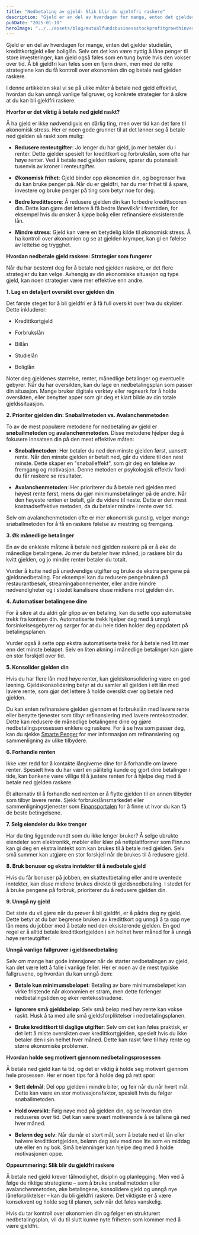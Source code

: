 ```yaml
---
title: "Nedbetaling av gjeld: Slik blir du gjeldfri raskere"
description: "Gjeld er en del av hverdagen for mange, enten det gjelder studielån, kredittkortgjeld eller boliglån. Selv om det kan være nyttig å låne penger til store investeringer, kan gjeld også føles som en tung byrde hvis den vokser over tid. Å bli gjeldfri kan føles som en fjern drøm, men med de rette strategiene kan &#8230; Read more"
pubDate: "2025-01-10"
heroImage: "../../assets/blog/mutualfundsbusinessstockprofitgrowthinvestmentmone.jpg"
---
```


Gjeld er en del av hverdagen for mange, enten det gjelder studielån, kredittkortgjeld eller boliglån. Selv om det kan være nyttig å låne penger til store investeringer, kan gjeld også føles som en tung byrde hvis den vokser over tid. Å bli gjeldfri kan føles som en fjern drøm, men med de rette strategiene kan du få kontroll over økonomien din og betale ned gjelden raskere.

I denne artikkelen skal vi se på ulike måter å betale ned gjeld effektivt, hvordan du kan unngå vanlige fallgruver, og konkrete strategier for å sikre at du kan bli gjeldfri raskere.

**Hvorfor er det viktig å betale ned gjeld raskt?**

Å ha gjeld er ikke nødvendigvis en dårlig ting, men over tid kan det føre til økonomisk stress. Her er noen gode grunner til at det lønner seg å betale ned gjelden så raskt som mulig:

- **Redusere renteutgifter**: Jo lenger du har gjeld, jo mer betaler du i renter. Dette gjelder spesielt for kredittkort og forbrukslån, som ofte har høye renter. Ved å betale ned gjelden raskere, sparer du potensielt tusenvis av kroner i renteutgifter.

- **Økonomisk frihet**: Gjeld binder opp økonomien din, og begrenser hva du kan bruke penger på. Når du er gjeldfri, har du mer frihet til å spare, investere og bruke penger på ting som betyr noe for deg.

- **Bedre kredittscore**: Å redusere gjelden din kan forbedre kredittscoren din. Dette kan gjøre det lettere å få bedre lånevilkår i fremtiden, for eksempel hvis du ønsker å kjøpe bolig eller refinansiere eksisterende lån.

- **Mindre stress**: Gjeld kan være en betydelig kilde til økonomisk stress. Å ha kontroll over økonomien og se at gjelden krymper, kan gi en følelse av lettelse og trygghet.

**Hvordan nedbetale gjeld raskere: Strategier som fungerer**

Når du har bestemt deg for å betale ned gjelden raskere, er det flere strategier du kan velge. Avhengig av din økonomiske situasjon og type gjeld, kan noen strategier være mer effektive enn andre.

**1. Lag en detaljert oversikt over gjelden din**

Det første steget for å bli gjeldfri er å få full oversikt over hva du skylder. Dette inkluderer:

- Kredittkortgjeld

- Forbrukslån

- Billån

- Studielån

- Boliglån

Noter deg gjeldenes størrelse, renter, månedlige betalinger og eventuelle gebyrer. Når du har oversikten, kan du lage en nedbetalingsplan som passer din situasjon. Mange bruker digitale verktøy eller regneark for å holde oversikten, eller benytter apper som gir deg et klart bilde av din totale gjeldssituasjon.

**2. Prioriter gjelden din: Snøballmetoden vs. Avalanchenmetoden**

To av de mest populære metodene for nedbetaling av gjeld er **snøballmetoden** og **avalanchenmetoden**. Disse metodene hjelper deg å fokusere innsatsen din på den mest effektive måten:

- **Snøballmetoden**: Her betaler du ned den minste gjelden først, uansett rente. Når den minste gjelden er betalt ned, går du videre til den nest minste. Dette skaper en "snøballeffekt", som gir deg en følelse av fremgang og motivasjon. Denne metoden er psykologisk effektiv fordi du får raskere se resultater.

- **Avalanchenmetoden**: Her prioriterer du å betale ned gjelden med høyest rente først, mens du gjør minimumsbetalinger på de andre. Når den høyeste renten er betalt, går du videre til neste. Dette er den mest kostnadseffektive metoden, da du betaler mindre i rente over tid.

Selv om avalanchenmetoden ofte er mer økonomisk gunstig, velger mange snøballmetoden for å få en raskere følelse av mestring og fremgang.

**3. Øk månedlige betalinger**

En av de enkleste måtene å betale ned gjelden raskere på er å øke de månedlige betalingene. Jo mer du betaler hver måned, jo raskere blir du kvitt gjelden, og jo mindre renter betaler du totalt.

Vurder å kutte ned på unødvendige utgifter og bruke de ekstra pengene på gjeldsnedbetaling. For eksempel kan du redusere pengebruken på restaurantbesøk, streamingabonnementer, eller andre mindre nødvendigheter og i stedet kanalisere disse midlene mot gjelden din.

**4. Automatiser betalingene dine**

For å sikre at du aldri går glipp av en betaling, kan du sette opp automatiske trekk fra kontoen din. Automatiserte trekk hjelper deg med å unngå forsinkelsesgebyrer og sørger for at du hele tiden holder deg oppdatert på betalingsplanen.

Vurder også å sette opp ekstra automatiserte trekk for å betale ned litt mer enn det minste beløpet. Selv en liten økning i månedlige betalinger kan gjøre en stor forskjell over tid.

**5. Konsolider gjelden din**

Hvis du har flere lån med høye renter, kan gjeldskonsolidering være en god løsning. Gjeldskonsolidering betyr at du samler all gjelden i ett lån med lavere rente, som gjør det lettere å holde oversikt over og betale ned gjelden.

Du kan enten refinansiere gjelden gjennom et forbrukslån med lavere rente eller benytte tjenester som tilbyr refinansiering med lavere rentekostnader. Dette kan redusere de månedlige betalingene dine og gjøre nedbetalingsprosessen enklere og raskere. For å se hva som passer deg, kan du sjekke [Smarte Penger](https://www.smartepenger.no) for mer informasjon om refinansiering og sammenligning av ulike tilbydere.

**6. Forhandle renten**

Ikke vær redd for å kontakte långiverne dine for å forhandle om lavere renter. Spesielt hvis du har vært en pålitelig kunde og gjort dine betalinger i tide, kan bankene være villige til å justere renten for å hjelpe deg med å betale ned gjelden raskere.

Et alternativ til å forhandle ned renten er å flytte gjelden til en annen tilbyder som tilbyr lavere rente. Sjekk forbrukslånsmarkedet eller sammenligningstjenester som [Finansportalen](https://www.finansportalen.no) for å finne ut hvor du kan få de beste betingelsene.

**7. Selg eiendeler du ikke trenger**

Har du ting liggende rundt som du ikke lenger bruker? Å selge ubrukte eiendeler som elektronikk, møbler eller klær på nettplattformer som Finn.no kan gi deg en ekstra inntekt som kan brukes til å betale ned gjelden. Selv små summer kan utgjøre en stor forskjell når de brukes til å redusere gjeld.

**8. Bruk bonuser og ekstra inntekter til å nedbetale gjeld**

Hvis du får bonuser på jobben, en skatteutbetaling eller andre uventede inntekter, kan disse midlene brukes direkte til gjeldsnedbetaling. I stedet for å bruke pengene på forbruk, prioriterer du å redusere gjelden din.

**9. Unngå ny gjeld**

Det siste du vil gjøre når du prøver å bli gjeldfri, er å pådra deg ny gjeld. Dette betyr at du bør begrense bruken av kredittkort og unngå å ta opp nye lån mens du jobber med å betale ned den eksisterende gjelden. En god regel er å alltid betale kredittkortgjelden i sin helhet hver måned for å unngå høye renteutgifter.

**Unngå vanlige fallgruver i gjeldsnedbetaling**

Selv om mange har gode intensjoner når de starter nedbetalingen av gjeld, kan det være lett å falle i vanlige feller. Her er noen av de mest typiske fallgruvene, og hvordan du kan unngå dem:

- **Betale kun minimumsbeløpet**: Betaling av bare minimumsbeløpet kan virke fristende når økonomien er stram, men dette forlenger nedbetalingstiden og øker rentekostnadene.

- **Ignorere små gjeldsbeløp**: Selv små beløp med høy rente kan vokse raskt. Husk å ta med alle små gjeldsforpliktelser i nedbetalingsplanen.

- **Bruke kredittkort til daglige utgifter**: Selv om det kan føles praktisk, er det lett å miste oversikten over kredittkortgjelden, spesielt hvis du ikke betaler den i sin helhet hver måned. Dette kan raskt føre til høy rente og større økonomiske problemer.

**Hvordan holde seg motivert gjennom nedbetalingsprosessen**

Å betale ned gjeld kan ta tid, og det er viktig å holde seg motivert gjennom hele prosessen. Her er noen tips for å holde deg på rett spor:

- **Sett delmål**: Del opp gjelden i mindre biter, og feir når du når hvert mål. Dette kan være en stor motivasjonsfaktor, spesielt hvis du følger snøballmetoden.

- **Hold oversikt**: Følg nøye med på gjelden din, og se hvordan den reduseres over tid. Det kan være svært motiverende å se tallene gå ned hver måned.

- **Belønn deg selv**: Når du når et stort mål, som å betale ned et lån eller halvere kredittkortgjelden, belønn deg selv med noe lite som en middag ute eller en ny bok. Små belønninger kan hjelpe deg med å holde motivasjonen oppe.

**Oppsummering: Slik blir du gjeldfri raskere**

Å betale ned gjeld krever tålmodighet, disiplin og planlegging. Men ved å følge de riktige strategiene – som å bruke snøballmetoden eller avalanchenmetoden, øke betalingene, konsolidere gjeld og unngå nye låneforpliktelser – kan du bli gjeldfri raskere. Det viktigste er å være konsekvent og holde seg til planen, selv når det føles vanskelig.

Hvis du tar kontroll over økonomien din og følger en strukturert nedbetalingsplan, vil du til slutt kunne nyte friheten som kommer med å være gjeldfri.